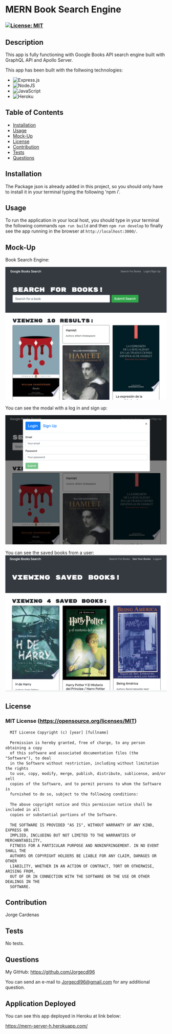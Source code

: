 # MERN Book Search Engine

  ### [![License: MIT](https://img.shields.io/badge/License-MIT-yellow.svg)](https://opensource.org/licenses/MIT)


## Description

This app is fully functioning with Google Books API search engine built with GraphQL API and Apollo Server.

This app has been built with the follwoing technologies:

* ![Express.js](https://img.shields.io/badge/express.js-%23404d59.svg?style=for-the-badge&logo=express&logoColor=%2361DAFB)
* ![NodeJS](https://img.shields.io/badge/node.js-6DA55F?style=for-the-badge&logo=node.js&logoColor=white)
* ![JavaScript](https://img.shields.io/badge/javascript-%23323330.svg?style=for-the-badge&logo=javascript&logoColor=%23F7DF1E)
* ![Heroku](https://img.shields.io/badge/heroku-%23430098.svg?style=for-the-badge&logo=heroku&logoColor=white)


## Table of Contents

  - [Installation](#installation)
  - [Usage](#usage)
  - [Mock-Up](#mock-up)
  - [License](#license)
  - [Contribution](#contribution)
  - [Tests](#tests)
  - [Questions](#questions)

## Installation

The Package json is already added in this project, so you should only have to install it in your terminal typing the following 'npm i'.

## Usage

To run the application in your local host, you should type in your terminal the following commands `npm run build` and then `npm run develop` to finally see the app running in the browser at `http://localhost:3000/`. 

## Mock-Up

Book Search Engine:

![landing page](./Assets/LandingPage.png)

You can see the modal with a log in and sign up:

![modal](./Assets/modal.png)

You can see the saved books from a user:
![savedBooks](./Assets/savedBooks.png)

## License

### MIT License (https://opensource.org/licenses/MIT)

      MIT License Copyright (c) [year] [fullname]
      
      Permission is hereby granted, free of charge, to any person obtaining a copy
      of this software and associated documentation files (the "Software"), to deal
      in the Software without restriction, including without limitation the rights
      to use, copy, modify, merge, publish, distribute, sublicense, and/or sell
      copies of the Software, and to permit persons to whom the Software is
      furnished to do so, subject to the following conditions:
      
      The above copyright notice and this permission notice shall be included in all
      copies or substantial portions of the Software.
      
      THE SOFTWARE IS PROVIDED "AS IS", WITHOUT WARRANTY OF ANY KIND, EXPRESS OR
      IMPLIED, INCLUDING BUT NOT LIMITED TO THE WARRANTIES OF MERCHANTABILITY,
      FITNESS FOR A PARTICULAR PURPOSE AND NONINFRINGEMENT. IN NO EVENT SHALL THE
      AUTHORS OR COPYRIGHT HOLDERS BE LIABLE FOR ANY CLAIM, DAMAGES OR OTHER
      LIABILITY, WHETHER IN AN ACTION OF CONTRACT, TORT OR OTHERWISE, ARISING FROM,
      OUT OF OR IN CONNECTION WITH THE SOFTWARE OR THE USE OR OTHER DEALINGS IN THE
      SOFTWARE.

## Contribution

Jorge Cardenas

## Tests

No tests.

## Questions

My GitHub: https://github.com/Jorgecdl96

You can send an e-mail to Jorgecdl96@gmail.com for any additional question.

## Application Deployed

You can see this app deployed in Heroku at link below:

https://mern-server-h.herokuapp.com/



